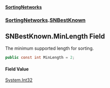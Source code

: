 #### [SortingNetworks](./index.md 'index')
### [SortingNetworks](./SortingNetworks.md 'SortingNetworks').[SNBestKnown](./SortingNetworks-SNBestKnown.md 'SortingNetworks.SNBestKnown')
## SNBestKnown.MinLength Field
The minimum supported length for sorting.  
```csharp
public const int MinLength = 2;
```
#### Field Value
[System.Int32](https://docs.microsoft.com/en-us/dotnet/api/System.Int32 'System.Int32')  
